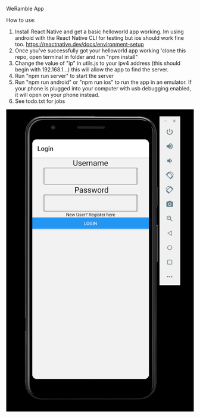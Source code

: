 WeRamble App

How to use:

1. Install React Native and get a basic helloworld app working. Im using android with the React Native CLI for testing but ios should work fine too. https://reactnative.dev/docs/environment-setup
2. Once you've successfully got your helloworld app working 'clone this repo, open terminal in folder and run "npm install"
3. Change the value of "ip" in utils.js to your ipv4 address (this should begin with 192.168.1...) this will allow the app to find the server.
4. Run "npm run server" to start the server
5. Run "npm run android" or "npm run ios" to run the app in an emulator. If your phone is plugged into your computer with usb debugging enabled, it will open on your phone instead.
6. See todo.txt for jobs

![](image/readme/1609845147578.png)
